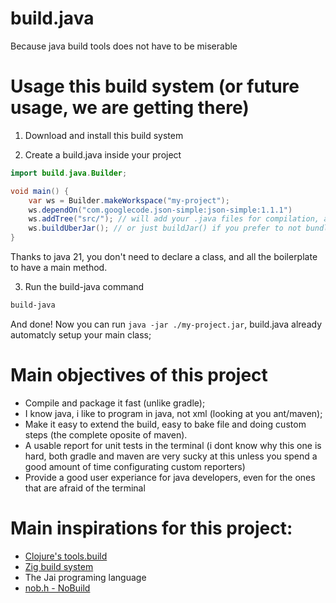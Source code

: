 # build.java
Because java build tools does not have to be miserable

# Usage this build system (or future usage, we are getting there)
1) Download and install this build system

2) Create a build.java inside your project

```java
import build.java.Builder;

void main() {
    var ws = Builder.makeWorkspace("my-project");
    ws.dependOn("com.googlecode.json-simple:json-simple:1.1.1")
    ws.addTree("src/"); // will add your .java files for compilation, and will bundle your resources
    ws.buildUberJar(); // or just buildJar() if you prefer to not bundle your deps inside the jar
}
```

Thanks to java 21, you don't need to declare a class, and all the boilerplate to
have a main method.

3. Run the build-java command

```sh
build-java
```

And done! Now you can run `java -jar ./my-project.jar`, build.java already
automatcly setup your main class;


# Main objectives of this project

- Compile and package it fast (unlike gradle);
- I know java, i like to program in java, not xml (looking at you ant/maven);
- Make it easy to extend the build, easy to bake file and doing custom steps (the complete oposite of maven).
- A usable report for unit tests in the terminal (i dont know why this one is hard, both gradle and maven are very sucky at this unless you spend a good amount of time configurating custom reporters)
- Provide a good user experiance for java developers, even for the ones that are afraid of the terminal


# Main inspirations for this project:
- [Clojure's tools.build](https://clojure.org/guides/tools_build)
- [Zig build system](https://ziglang.org/learn/build-system/)
- The Jai programing language
- [nob.h - NoBuild](https://github.com/tsoding/nob.h)
